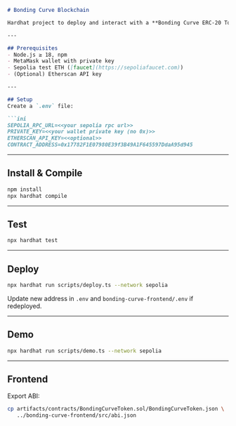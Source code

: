 
````markdown
# Bonding Curve Blockchain

Hardhat project to deploy and interact with a **Bonding Curve ERC-20 Token** on Sepolia.

---

## Prerequisites
- Node.js ≥ 18, npm  
- MetaMask wallet with private key  
- Sepolia test ETH ([faucet](https://sepoliafaucet.com))  
- (Optional) Etherscan API key  

---

## Setup
Create a `.env` file:

```ini
SEPOLIA_RPC_URL=<<your sepolia rpc url>>
PRIVATE_KEY=<<your wallet private key (no 0x)>>
ETHERSCAN_API_KEY=<<optional>>
CONTRACT_ADDRESS=0x17782F1E07980E39f3B49A1F645597DdaA95d945
````

---

## Install & Compile

```bash
npm install
npx hardhat compile
```

---

## Test

```bash
npx hardhat test
```

---

## Deploy

```bash
npx hardhat run scripts/deploy.ts --network sepolia
```

Update new address in `.env` and `bonding-curve-frontend/.env` if redeployed.

---

## Demo

```bash
npx hardhat run scripts/demo.ts --network sepolia
```

---

## Frontend

Export ABI:

```bash
cp artifacts/contracts/BondingCurveToken.sol/BondingCurveToken.json \
   ../bonding-curve-frontend/src/abi.json
```

